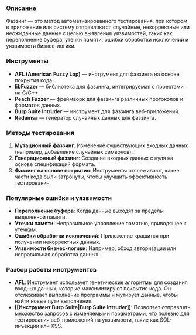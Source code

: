 ### Описание
Фаззинг — это метод автоматизированного тестирования, при котором в приложение или систему отправляются случайные, некорректные или неожиданные данные с целью выявления уязвимостей, таких как переполнение буфера, утечки памяти, ошибки обработки исключений и уязвимости бизнес-логики.

### Инструменты
- **AFL (American Fuzzy Lop)** — инструмент для фаззинга на основе покрытия кода.
- **libFuzzer** — библиотека для фаззинга, интегрируемая с проектами на C/C++.
- **Peach Fuzzer** — фреймворк для фаззинга различных протоколов и форматов данных.
- **Burp Suite Intruder** — инструмент для фаззинга веб-приложений.
- **Radamsa** — генератор случайных данных для фаззинга.

### Методы тестирования
1. **Мутационный фаззинг**: Изменение существующих входных данных (например, добавление случайных символов).
2. **Генерационный фаззинг**: Создание входных данных с нуля на основе спецификаций формата.
3. **Фаззинг на основе покрытия**: Инструменты отслеживают, какие части кода были затронуты, чтобы улучшить эффективность тестирования.

### Популярные ошибки и уязвимости
- **Переполнение буфера**: Когда данные выходят за пределы выделенной памяти.
- **Утечки памяти**: Неправильное управление памятью, приводящее к утечкам.
- **Ошибки обработки исключений**: Приложение крашится при получении некорректных данных.
- **Уязвимости бизнес-логики**: Например, обход авторизации или неправильная обработка данных.

### Разбор работы инструментов
- **AFL**: Инструмент использует генетические алгоритмы для создания входных данных, которые максимизируют покрытие кода. Он отслеживает выполнение программы и мутирует данные, чтобы найти новые пути выполнения.
- **[[Инструмент Burp Suite|Burp Suite Intruder]]**: Позволяет отправлять множество запросов с изменяемыми параметрами, что полезно для тестирования веб-приложений на уязвимости, такие как SQL-инъекции или XSS.

